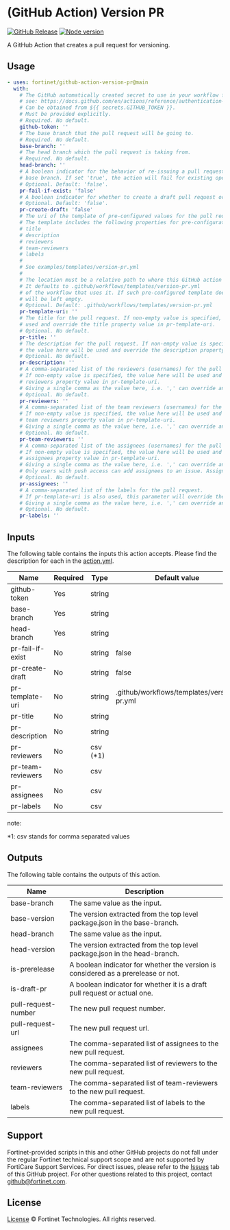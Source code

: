 # (GitHub Action) Version PR

[![GitHub Release](https://img.shields.io/github/package-json/v/fortinet/github-action-version-pr)]()
[![Node version](https://img.shields.io/badge/node-^12.x-brightgreen.svg?style=flat)]()

A GitHub Action that creates a pull request for versioning.

## Usage

```yaml
- uses: fortinet/github-action-version-pr@main
  with:
    # The GitHub automatically created secret to use in your workflow for authentications.
    # see: https://docs.github.com/en/actions/reference/authentication-in-a-workflow
    # Can be obtained from ${{ secrets.GITHUB_TOKEN }}.
    # Must be provided explicitly.
    # Required. No default.
    github-token: ''
    # The base branch that the pull request will be going to.
    # Required. No default.
    base-branch: ''
    # The head branch which the pull request is taking from.
    # Required. No default.
    head-branch: ''
    # A boolean indicator for the behavior of re-issuing a pull request with the same head and
    # base branch. If set 'true', the action will fail for existing open pr.
    # Optional. Default: 'false'.
    pr-fail-if-exist: 'false'
    # A boolean indicator for whether to create a draft pull request or actual one.
    # Optional. Default: 'false'.
    pr-create-draft: 'false'
    # The uri of the template of pre-configured values for the pull request to be used.
    # The template includes the following properties for pre-configuration:
    # title
    # description
    # reviewers
    # team-reviewers
    # labels
    #
    # See examples/templates/version-pr.yml
    #
    # The location must be a relative path to where this GitHub action is used.
    # It defaults to .github/workflows/templates/version-pr.yml
    # of the workflow that uses it. If such pre-configured template does not exist, these
    # will be left empty.
    # Optional. Default: .github/workflows/templates/version-pr.yml
    pr-template-uri: ''
    # The title for the pull request. If non-empty value is specified, the value here will be
    # used and override the title property value in pr-template-uri.
    # Optional. No default.
    pr-title: ''
    # The description for the pull request. If non-empty value is specified,
    # the value here will be used and override the description property value in pr-template-uri.
    # Optional. No default.
    pr-description: ''
    # A comma-separated list of the reviewers (usernames) for the pull request.
    # If non-empty value is specified, the value here will be used and override the
    # reviewers property value in pr-template-uri.
    # Giving a single comma as the value here, i.e. ',' can override and disable this setting.
    # Optional. No default.
    pr-reviewers: ''
    # A comma-separated list of the team reviewers (usernames) for the pull request.
    # If non-empty value is specified, the value here will be used and override the
    # team reviewers property value in pr-template-uri.
    # Giving a single comma as the value here, i.e. ',' can override and disable this setting.
    # Optional. No default.
    pr-team-reviewers: ''
    # A comma-separated list of the assignees (usernames) for the pull request.
    # If non-empty value is specified, the value here will be used and override the
    # assignees property value in pr-template-uri.
    # Giving a single comma as the value here, i.e. ',' can override and disable this setting.
    # Only users with push access can add assignees to an issue. Assignees are silently ignored otherwise.
    # Optional. No default.
    pr-assignees: ''
    # A comma-separated list of the labels for the pull request.
    # If pr-template-uri is also used, this parameter will override the 'labels' field in the template.
    # Giving a single comma as the value here, i.e. ',' can override and disable this setting.
    # Optional. No default.
    pr-labels: ''
```

## Inputs

The following table contains the inputs this action accepts. Please find the description for each in the [action.yml](action.yml).

| Name                | Required | Type     | Default value                        |
|---------------------|----------|----------|--------------------------------------|
| github-token        | Yes      | string   |                                      |
| base-branch         | Yes      | string   |                                      |
| head-branch         | Yes      | string   |                                      |
| pr-fail-if-exist         | No       | string   | false                                 |
| pr-create-draft         | No       | string   | false                                 |
| pr-template-uri         | No       | string   | .github/workflows/templates/version-pr.yml     |
| pr-title              | No       | string   |                                      |
| pr-description      | No       | string   |                                      |
| pr-reviewers           | No       | csv (*1)   |                                      |
| pr-team-reviewers           | No       | csv    |                                      |
| pr-assignees           | No       | csv    |                                      |
| pr-labels           | No       | csv    |                                      |

note:

*1: csv stands for comma separated values

## Outputs

The following table contains the outputs of this action.

| Name                | Description                        |
|---------------------|--------------------------------------|
| base-branch         | The same value as the input.         |
| base-version        | The version extracted from the top level package.json in the base-branch. |
| head-branch         | The same value as the input.         |
| head-version        | The version extracted from the top level package.json in the head-branch. |
| is-prerelease       | A boolean indicator for whether the version is considered as a prerelease or not. |
| is-draft-pr         | A boolean indicator for whether it is a draft pull request or actual one. |
| pull-request-number         | The new pull request number. |
| pull-request-url         | The new pull request url. |
| assignees         | The comma-separated list of assignees to the new pull request. |
| reviewers         | The comma-separated list of reviewers to the new pull request. |
| team-reviewers         | The comma-separated list of team-reviewers to the new pull request. |
| labels         | The comma-separated list of labels to the new pull request. |

## Support

Fortinet-provided scripts in this and other GitHub projects do not fall under the regular Fortinet technical support scope and are not supported by FortiCare Support Services.
For direct issues, please refer to the [Issues](https://github.com/fortinet/github-action-version-pr/issues) tab of this GitHub project.
For other questions related to this project, contact [github@fortinet.com](mailto:github@fortinet.com).

## License

[License](./LICENSE) © Fortinet Technologies. All rights reserved.
